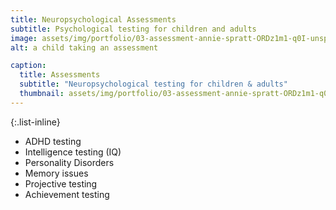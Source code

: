 ```yaml
---
title: Neuropsychological Assessments
subtitle: Psychological testing for children and adults
image: assets/img/portfolio/03-assessment-annie-spratt-ORDz1m1-q0I-unsplash.jpg
alt: a child taking an assessment

caption:
  title: Assessments
  subtitle: "Neuropsychological testing for children & adults"
  thumbnail: assets/img/portfolio/03-assessment-annie-spratt-ORDz1m1-q0I-unsplash-thumbnail.jpg
---
```


{:.list-inline}
- ADHD testing
- Intelligence testing (IQ)
- Personality Disorders
- Memory issues
- Projective testing
- Achievement testing
